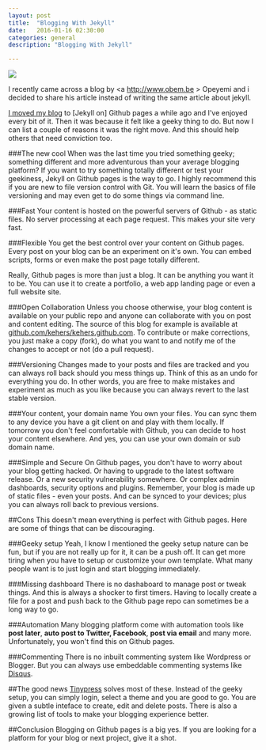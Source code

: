 ```yaml
---
layout: post
title:  "Blogging With Jekyll"
date:   2016-01-16 02:30:00
categories: general
description: "Blogging With Jekyll"

---
```




<img src="{{ site.url }}/assets/article_images/blogging-with-jekyll/jekyll-logo.png"/>

I recently came across a blog by <a http://www.obem.be > Opeyemi <a/> and i decided to share his article instead of writing the same article about jekyll.

[I moved my blog](http://kehers.github.io/2013/02/20/moved.html) to [Jekyll on] Github pages a while ago and I've enjoyed every bit of it. Then it was because it felt like a geeky thing to do. But now I can list a couple of reasons it was the right move. And this should help others that need conviction too. 

###The new cool
When was the last time you tried something geeky; something different and more adventurous than your average blogging platform? If you want to try something totally different or test your geekiness, Jekyll on Github pages is the way to go. I highly recommend this if you are new to file version control with Git. You will learn the basics of file versioning and may even get to do some things via command line.

###Fast 
Your content is hosted on the powerful servers of Github - as static files. No server processing at each page request. This makes your site very fast. 

###Flexible
You get the best control over your content on Github pages. Every post on your blog can be an experiment on it's own. You can embed scripts, forms or even make the post page totally different. 

Really, Github pages is more than just a blog. It can be anything you want it to be. You can use it to create a portfolio, a web app landing page or even a full website site. 

###Open Collaboration
Unless you choose otherwise, your blog content is available on your public repo and anyone can collaborate with you on post and content editing. The source of this blog for example is available at [github.com/kehers/kehers.github.com](http://github.com/kehers/kehers.github.com). To contribute or make corrections, you just make a copy (fork), do what you want to and notify me of the changes to accept or not (do a pull request).

###Versioning
Changes made to your posts and files are tracked and you can always roll back should you mess things up. Think of this as an undo for everything you do. In other words, you are free to make mistakes and experiment as much as you like because you can always revert to the last stable version.

###Your content, your domain name
You own your files. You can sync them to any device you have a git client on and play with them locally. If tomorrow you don't feel comfortable with Github, you can decide to host your content elsewhere.  And yes, you can use your own domain or sub domain name. 

###Simple and Secure
On Github pages, you don't have to worry about your blog getting hacked. Or having to upgrade to the latest software release. Or a new security vulnerability somewhere. Or complex admin dashboards, security options and plugins. Remember, your blog is made up of static files - even your posts. And can be synced to your devices; plus you can always roll back to previous versions.

##Cons
This doesn't mean everything is perfect with Github pages. Here are some of things that can be discouraging.

###Geeky setup
Yeah, I know I mentioned the geeky setup nature can be fun, but if you are not really up for it, it can be a push off. It can get more tiring when you have to setup or customize your own template. What many people want is to just login and start blogging immediately. 

###Missing dashboard
There is no dashaboard to manage post or tweak things. And this is always a shocker to first timers. Having to locally create a file for a post and push back to the Github page repo can sometimes be a long way to go. 

###Automation
Many blogging platform come with automation tools like **post later**, **auto post to Twitter, Facebook**, **post via email** and many more. Unfortunately, you won't find this on Github pages.

###Commenting
There is no inbuilt commenting system like Wordpress or Blogger. But you can always use embeddable commenting systems like [Disqus](http://disqus.com/).

##The good news
 [Tinypress](https://tinypress.co) solves most of these. Instead of the geeky setup, you can simply login, select a theme and you are good to go. You are given a subtle inteface to create, edit and delete posts. There is also a growing list of tools to make your blogging experience better.

##Conclusion
Blogging on Github pages is a big yes. If you are looking for a platform for your blog or next project, give it a shot.


